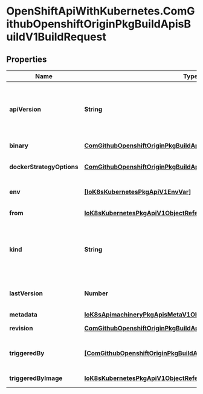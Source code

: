 # OpenShiftApiWithKubernetes.ComGithubOpenshiftOriginPkgBuildApisBuildV1BuildRequest

## Properties
Name | Type | Description | Notes
------------ | ------------- | ------------- | -------------
**apiVersion** | **String** | APIVersion defines the versioned schema of this representation of an object. Servers should convert recognized schemas to the latest internal value, and may reject unrecognized values. More info: http://releases.k8s.io/HEAD/docs/devel/api-conventions.md#resources | [optional] 
**binary** | [**ComGithubOpenshiftOriginPkgBuildApisBuildV1BinaryBuildSource**](ComGithubOpenshiftOriginPkgBuildApisBuildV1BinaryBuildSource.md) | binary indicates a request to build from a binary provided to the builder | [optional] 
**dockerStrategyOptions** | [**ComGithubOpenshiftOriginPkgBuildApisBuildV1DockerStrategyOptions**](ComGithubOpenshiftOriginPkgBuildApisBuildV1DockerStrategyOptions.md) | DockerStrategyOptions contains additional docker-strategy specific options for the build | [optional] 
**env** | [**[IoK8sKubernetesPkgApiV1EnvVar]**](IoK8sKubernetesPkgApiV1EnvVar.md) | env contains additional environment variables you want to pass into a builder container. | [optional] 
**from** | [**IoK8sKubernetesPkgApiV1ObjectReference**](IoK8sKubernetesPkgApiV1ObjectReference.md) | from is the reference to the ImageStreamTag that triggered the build. | [optional] 
**kind** | **String** | Kind is a string value representing the REST resource this object represents. Servers may infer this from the endpoint the client submits requests to. Cannot be updated. In CamelCase. More info: http://releases.k8s.io/HEAD/docs/devel/api-conventions.md#types-kinds | [optional] 
**lastVersion** | **Number** | lastVersion (optional) is the LastVersion of the BuildConfig that was used to generate the build. If the BuildConfig in the generator doesn&#39;t match, a build will not be generated. | [optional] 
**metadata** | [**IoK8sApimachineryPkgApisMetaV1ObjectMeta**](IoK8sApimachineryPkgApisMetaV1ObjectMeta.md) | metadata for BuildRequest. | [optional] 
**revision** | [**ComGithubOpenshiftOriginPkgBuildApisBuildV1SourceRevision**](ComGithubOpenshiftOriginPkgBuildApisBuildV1SourceRevision.md) | revision is the information from the source for a specific repo snapshot. | [optional] 
**triggeredBy** | [**[ComGithubOpenshiftOriginPkgBuildApisBuildV1BuildTriggerCause]**](ComGithubOpenshiftOriginPkgBuildApisBuildV1BuildTriggerCause.md) | triggeredBy describes which triggers started the most recent update to the build configuration and contains information about those triggers. | 
**triggeredByImage** | [**IoK8sKubernetesPkgApiV1ObjectReference**](IoK8sKubernetesPkgApiV1ObjectReference.md) | triggeredByImage is the Image that triggered this build. | [optional] 



